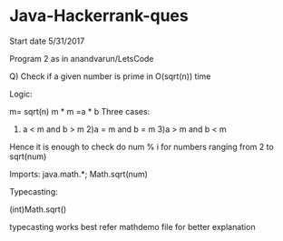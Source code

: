 # Java-Hackerrank-ques
Start date 5/31/2017

Program 2 as in anandvarun/LetsCode

Q) Check if a given number is prime in O(sqrt(n)) time

Logic:

m= sqrt(n)
m * m =a * b
Three cases:
1) a < m and b > m
2)a = m and b = m
3)a > m and b < m

Hence it is enough to check do num % i for numbers ranging from 2 to sqrt(num)

Imports:
java.math.*;
Math.sqrt(num)

Typecasting:

(int)Math.sqrt()

typecasting works best
refer mathdemo file for better explanation



